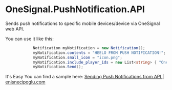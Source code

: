 # OneSignal.PushNotification.API
Sends push notifications to specific mobile devices/device via OneSignal web API. 

You can use it like this:


```csharp
            Notification myNotification = new Notification();
            myNotification.contents = "HEELO FROM PUSH NOTIFICATION!";
            myNotification.small_icon = "icon.png";
            myNotification.include_player_ids = new List<string> { "OneSignal_playerid_fordevice","Another_onesignal_playerid" };
            myNotification.Send();
  ```
  
  It's Easy
  You can find a sample here:
  [Sending Push Notifications from API | enisnecipoglu.com](http://enisnecipoglu.com/en/onesignal-ile-web-api-uzerinden-bildirim-gonderme/)
  
